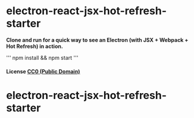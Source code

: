 # electron-react-jsx-hot-refresh-starter

**Clone and run for a quick way to see an Electron (with JSX + Webpack + Hot Refresh) in action.**

'''
npm install && npm start
'''

#### License [CC0 (Public Domain)](LICENSE.md)
# electron-react-jsx-hot-refresh-starter

